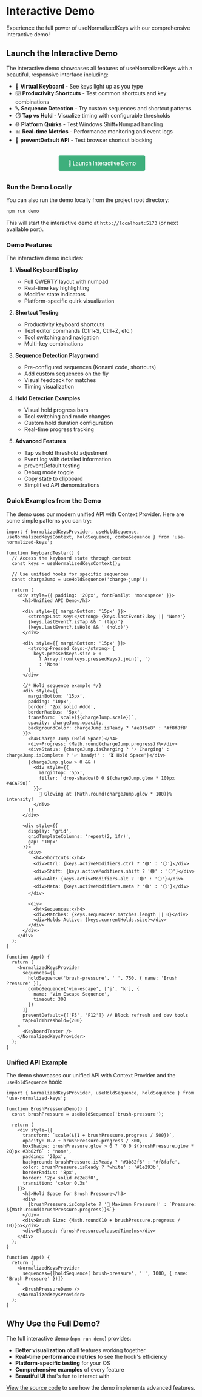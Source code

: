# Interactive Demo

Experience the full power of useNormalizedKeys with our comprehensive interactive demo!

## Launch the Interactive Demo

The interactive demo showcases all features of useNormalizedKeys with a beautiful, responsive interface including:

- 🎹 **Virtual Keyboard** - See keys light up as you type
- ⌨️ **Productivity Shortcuts** - Test common shortcuts and key combinations
- 🔤 **Sequence Detection** - Try custom sequences and shortcut patterns
- ⏱️ **Tap vs Hold** - Visualize timing with configurable thresholds
- 🌐 **Platform Quirks** - Test Windows Shift+Numpad handling
- 📊 **Real-time Metrics** - Performance monitoring and event logs
- 🎯 **preventDefault API** - Test browser shortcut blocking

<div style="text-align: center; margin: 2rem 0;">
  <a href="https://davgarcia.github.io/use-normalized-keys/demo/" target="_blank"
     style="display: inline-block; padding: 12px 24px; background-color: #3eaf7c; color: white; text-decoration: none; border-radius: 4px; font-weight: 500;">
    🚀 Launch Interactive Demo
  </a>
</div>

### Run the Demo Locally

You can also run the demo locally from the project root directory:

```bash
npm run demo
```

This will start the interactive demo at `http://localhost:5173` (or next available port).

### Demo Features

The interactive demo includes:

1. **Visual Keyboard Display**
   - Full QWERTY layout with numpad
   - Real-time key highlighting
   - Modifier state indicators
   - Platform-specific quirk visualization

2. **Shortcut Testing**
   - Productivity keyboard shortcuts
   - Text editor commands (Ctrl+S, Ctrl+Z, etc.)
   - Tool switching and navigation
   - Multi-key combinations

3. **Sequence Detection Playground**
   - Pre-configured sequences (Konami code, shortcuts)
   - Add custom sequences on the fly
   - Visual feedback for matches
   - Timing visualization

4. **Hold Detection Examples**
   - Visual hold progress bars
   - Tool switching and mode changes
   - Custom hold duration configuration
   - Real-time progress tracking

5. **Advanced Features**
   - Tap vs hold threshold adjustment
   - Event log with detailed information
   - preventDefault testing
   - Debug mode toggle
   - Copy state to clipboard
   - Simplified API demonstrations

### Quick Examples from the Demo

The demo uses our modern unified API with Context Provider. Here are some simple patterns you can try:

```tsx
import { NormalizedKeysProvider, useHoldSequence, useNormalizedKeysContext, holdSequence, comboSequence } from 'use-normalized-keys';

function KeyboardTester() {
  // Access the keyboard state through context
  const keys = useNormalizedKeysContext();
  
  // Use unified hooks for specific sequences
  const chargeJump = useHoldSequence('charge-jump');
  
  return (
    <div style={{ padding: '20px', fontFamily: 'monospace' }}>
      <h3>Unified API Demo</h3>
      
      <div style={{ marginBottom: '15px' }}>
        <strong>Last Key:</strong> {keys.lastEvent?.key || 'None'}
        {keys.lastEvent?.isTap && ' (tap)'}
        {keys.lastEvent?.isHold && ' (hold)'}
      </div>
      
      <div style={{ marginBottom: '15px' }}>
        <strong>Pressed Keys:</strong> {
          keys.pressedKeys.size > 0 
            ? Array.from(keys.pressedKeys).join(', ')
            : 'None'
        }
      </div>
      
      {/* Hold sequence example */}
      <div style={{ 
        marginBottom: '15px',
        padding: '10px',
        border: '2px solid #ddd',
        borderRadius: '5px',
        transform: `scale(${chargeJump.scale})`,
        opacity: chargeJump.opacity,
        backgroundColor: chargeJump.isReady ? '#e8f5e8' : '#f8f8f8'
      }}>
        <h4>Charge Jump (Hold Space)</h4>
        <div>Progress: {Math.round(chargeJump.progress)}%</div>
        <div>Status: {chargeJump.isCharging ? '⚡ Charging' : chargeJump.isComplete ? '✅ Ready!' : '⏳ Hold Space'}</div>
        {chargeJump.glow > 0 && (
          <div style={{ 
            marginTop: '5px',
            filter: `drop-shadow(0 0 ${chargeJump.glow * 10}px #4CAF50)`
          }}>
            🌟 Glowing at {Math.round(chargeJump.glow * 100)}% intensity!
          </div>
        )}
      </div>
      
      <div style={{ 
        display: 'grid', 
        gridTemplateColumns: 'repeat(2, 1fr)', 
        gap: '10px' 
      }}>
        <div>
          <h4>Shortcuts:</h4>
          <div>Ctrl: {keys.activeModifiers.ctrl ? '🟢' : '⚪'}</div>
          <div>Shift: {keys.activeModifiers.shift ? '🟢' : '⚪'}</div>
          <div>Alt: {keys.activeModifiers.alt ? '🟢' : '⚪'}</div>
          <div>Meta: {keys.activeModifiers.meta ? '🟢' : '⚪'}</div>
        </div>
        
        <div>
          <h4>Sequences:</h4>
          <div>Matches: {keys.sequences?.matches.length || 0}</div>
          <div>Holds Active: {keys.currentHolds.size}</div>
        </div>
      </div>
    </div>
  );
}

function App() {
  return (
    <NormalizedKeysProvider 
      sequences={[
        holdSequence('brush-pressure', ' ', 750, { name: 'Brush Pressure' }),
        comboSequence('vim-escape', ['j', 'k'], {
          name: 'Vim Escape Sequence',
          timeout: 300
        })
      ]}
      preventDefault={['F5', 'F12']} // Block refresh and dev tools
      tapHoldThreshold={200}
    >
      <KeyboardTester />
    </NormalizedKeysProvider>
  );
}
```

### Unified API Example

The demo showcases our unified API with Context Provider and the `useHoldSequence` hook:

```tsx
import { NormalizedKeysProvider, useHoldSequence, holdSequence } from 'use-normalized-keys';

function BrushPressureDemo() {
  const brushPressure = useHoldSequence('brush-pressure');
  
  return (
    <div style={{
      transform: `scale(${1 + brushPressure.progress / 500})`,
      opacity: 0.7 + brushPressure.progress / 300,
      boxShadow: brushPressure.glow > 0 ? `0 0 ${brushPressure.glow * 20}px #3b82f6` : 'none',
      padding: '20px',
      background: brushPressure.isReady ? '#3b82f6' : '#f8fafc',
      color: brushPressure.isReady ? 'white' : '#1e293b',
      borderRadius: '8px',
      border: '2px solid #e2e8f0',
      transition: 'color 0.3s'
    }}>
      <h3>Hold Space for Brush Pressure</h3>
      <div>
        {brushPressure.isComplete ? '🎨 Maximum Pressure!' : `Pressure: ${Math.round(brushPressure.progress)}%`}
      </div>
      <div>Brush Size: {Math.round(10 + brushPressure.progress / 10)}px</div>
      <div>Elapsed: {brushPressure.elapsedTime}ms</div>
    </div>
  );
}

function App() {
  return (
    <NormalizedKeysProvider 
      sequences={[holdSequence('brush-pressure', ' ', 1000, { name: 'Brush Pressure' })]}
    >
      <BrushPressureDemo />
    </NormalizedKeysProvider>
  );
}
```

## Why Use the Full Demo?

The full interactive demo (`npm run demo`) provides:

- **Better visualization** of all features working together
- **Real-time performance metrics** to see the hook's efficiency
- **Platform-specific testing** for your OS
- **Comprehensive examples** of every feature
- **Beautiful UI** that's fun to interact with

[View the source code](https://github.com/DavGarcia/use-normalized-keys/tree/main/packages/use-normalized-keys/demo) to see how the demo implements advanced features.